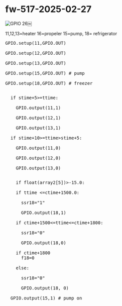 # fw-517-2025-02-27

![GPIO 26](https://github.com/user-attachments/assets/fe0134f6-c0c5-4620-ac32-9e4ec747760b)￼

11,12,13=heater   16=propeler    15=pump, 18= refrigerator 

<pre>
GPIO.setup(11,GPIO.OUT)<br>
GPIO.setup(12,GPIO.OUT)<br>
GPIO.setup(13,GPIO.OUT)<br>
GPIO.setup(15,GPIO.OUT) # pump<br>
GPIO.setup(18,GPIO.OUT) # freezer<br>
</pre>

<pre>
  if stime+5>=ttime:<br>
    GPIO.output(11,1)<br>
    GPIO.output(12,1)<br>
    GPIO.output(13,1)<br>
  if stime+10>=ttime>stime+5:<br>
    GPIO.output(11,0)<br>
    GPIO.output(12,0)<br>
    GPIO.output(13,0)<br>
</pre>

<pre>
    if float(array2[5])>-15.0:<br>
    if ttime <=ctime+1500.0:<br>
      ssr18="1"<br>
      GPIO.output(18,1)<br>
    if ctime+1500<=ttime<=ctime+1800:<br>
      ssr18="0"<br>
      GPIO.output(18,0)<br>
    if ctime+1800<ttime:<br>
      f18=0<br>
    else:<br>
      ssr18="0"<br>
      GPIO.output(18, 0)<br>
  GPIO.output(15,1) # pump on<br>
</pre>
